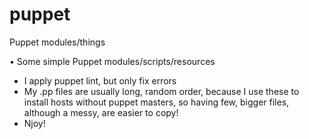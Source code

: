 puppet
======

Puppet modules/things

• Some simple Puppet modules/scripts/resources
* I apply puppet lint, but only fix errors
* My .pp files are usually long, random order, because I use these to install hosts without puppet masters, so having few, bigger files, although a messy, are easier to copy!
* Njoy!
